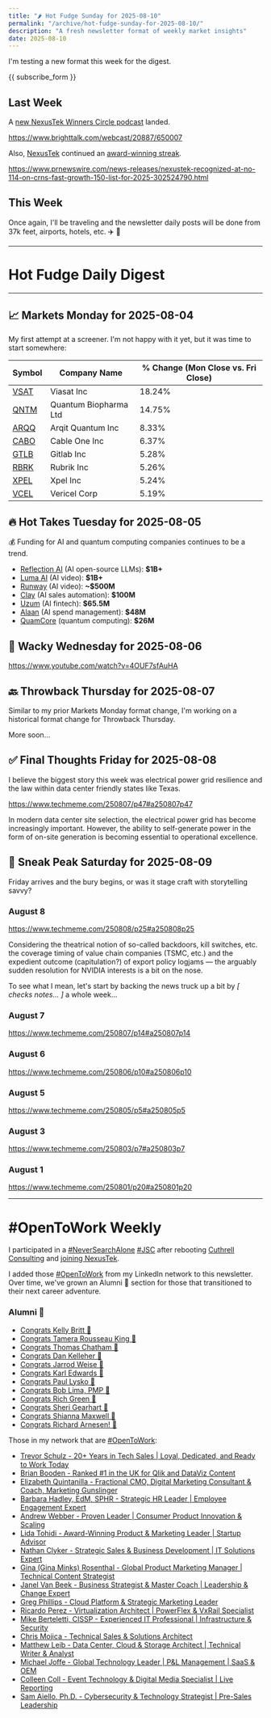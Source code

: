 ```yaml
---
title: "🌶️ Hot Fudge Sunday for 2025-08-10"
permalink: "/archive/hot-fudge-sunday-for-2025-08-10/"
description: "A fresh newsletter format of weekly market insights"
date: 2025-08-10 
---
```


I'm testing a new format this week for the digest.

{{ subscribe_form }}

## Last Week

A [new NexusTek Winners Circle podcast](https://www.brighttalk.com/webcast/20887/650007) landed.

https://www.brighttalk.com/webcast/20887/650007

Also, [NexusTek](https://www.prnewswire.com/news/nexustek/) continued an [award-winning streak](https://www.prnewswire.com/news/nexustek/).

https://www.prnewswire.com/news-releases/nexustek-recognized-at-no-114-on-crns-fast-growth-150-list-for-2025-302524790.html

## This Week

Once again, I'll be traveling and the newsletter daily posts will be done from 37k feet, airports, hotels, etc. ✈️ 💺


---
   
# Hot Fudge Daily Digest
   
---
## 📈 Markets Monday for 2025-08-04
My first attempt at a screener. I'm not happy with it yet, but it was time to start somewhere:

| Symbol | Company Name | % Change (Mon Close vs. Fri Close) |
|---|---|---|
| [VSAT](https://www.google.com/finance/quote/VSAT) | Viasat Inc | 18.24% |
| [QNTM](https://www.google.com/finance/quote/QNTM) | Quantum Biopharma Ltd | 14.75% |
| [ARQQ](https://www.google.com/finance/quote/ARQQ) | Arqit Quantum Inc | 8.33% |
| [CABO](https://www.google.com/finance/quote/CABO) | Cable One Inc | 6.37% |
| [GTLB](https://www.google.com/finance/quote/GTLB) | Gitlab Inc | 5.28% |
| [RBRK](https://www.google.com/finance/quote/RBRK) | Rubrik Inc | 5.26% |
| [XPEL](https://www.google.com/finance/quote/XPEL) | Xpel Inc | 5.24% |
| [VCEL](https://www.google.com/finance/quote/VCEL) | Vericel Corp | 5.19% |
   
## 🔥 Hot Takes Tuesday for 2025-08-05
💰 Funding for AI and quantum computing companies continues to be a trend.

* [Reflection AI](https://www.techmeme.com/250805/p2#a250805p2) (AI open-source LLMs): **$1B+**
* [Luma AI](https://www.techmeme.com/250805/p48#a250805p48) (AI video): **$1B+**
* [Runway](https://www.techmeme.com/250805/p48#a250805p48) (AI video): **~$500M**
* [Clay](https://www.techmeme.com/250805/p23#a250805p23) (AI sales automation): **$100M**
* [Uzum](https://www.techmeme.com/250805/p10#a250805p10) (AI fintech): **$65.5M**
* [Alaan](https://www.techmeme.com/250805/p17#a250805p17) (AI spend management): **$48M**
* [QuamCore](https://www.techmeme.com/250805/p18#a250805p18) (quantum computing): **$26M**



   
## 🤪 Wacky Wednesday for 2025-08-06
https://www.youtube.com/watch?v=4OUF7sfAuHA
   
## 🔙 Throwback Thursday for 2025-08-07
Similar to my prior Markets Monday format change, I'm working on a historical format change for Throwback Thursday. 

More soon...

   
## ✅ Final Thoughts Friday for 2025-08-08
I believe the biggest story this week was electrical power grid resilience and the law within data center friendly states like Texas.

https://www.techmeme.com/250807/p47#a250807p47

In modern data center site selection, the electrical power grid has become increasingly important. However, the ability to self-generate power in the form of on-site generation is becoming essential to operational excellence.
   
## 🔮 Sneak Peak Saturday for 2025-08-09
Friday arrives and the bury begins, or was it stage craft with storytelling savvy?

### August 8

https://www.techmeme.com/250808/p25#a250808p25

Considering the theatrical notion of so-called backdoors, kill switches, etc. the coverage timing of value chain companies (TSMC, etc.) and the expedient outcome (capitulation?) of export policy logjams — the arguably sudden resolution for NVIDIA interests is a bit on the nose.

To see what I mean, let's start by backing the news truck up a bit by *[ checks notes... ]* a whole week...

### August 7

https://www.techmeme.com/250807/p14#a250807p14

### August 6

https://www.techmeme.com/250806/p10#a250806p10

### August 5

https://www.techmeme.com/250805/p5#a250805p5

### August 3

https://www.techmeme.com/250803/p7#a250803p7

### August 1

https://www.techmeme.com/250801/p20#a250801p20
   
---

# #OpenToWork Weekly

I participated in a [#NeverSearchAlone](https://www.youtube.com/watch?v=OH3nzRdwYPA) [#JSC](https://www.phyl.org/jsc) after rebooting [Cuthrell Consulting](https://cuthrell.consulting) and [joining NexusTek](https://cuthrell.consulting/blog/jay-cuthrell-joins-nexustek/).

I added those [#OpenToWork](https://www.linkedin.com/search/results/content/?keywords=%23OpenToWork&amp;origin=FACETED_SEARCH&amp;postedBy=%5B%22first%22%5D&amp;sid=TbC&amp;sortBy=%22date_posted%22) from my LinkedIn network to this newsletter. Over time, we've grown an Alumni 🎉 section for those that transitioned to their next career adventure.

### Alumni 🎉

- [Congrats Kelly Britt 🎉](https://www.linkedin.com/posts/activity-7351735768186306560-_6Ls?utm_source=share&amp;utm_medium=member_desktop&amp;rcm=ACoAACk1T7oBu6QkP2p3bHgknv3R55ktER0dzqc)
- [Congrats Tamera Rousseau King 🎉](https://www.linkedin.com/posts/activity-7343345962272120833-RNuK?utm_source=share&amp;utm_medium=member_desktop&amp;rcm=ACoAACk1T7oBu6QkP2p3bHgknv3R55ktER0dzqc)
- [Congrats Thomas Chatham 🎉](https://www.linkedin.com/in/thomaschatham/)
- [Congrats Dan Kelleher 🎉](https://www.linkedin.com/in/kelleherdan/)
- [Congrats Jarrod Weise 🎉](https://www.linkedin.com/posts/jarrodweise_thechargeahead-electricvehicles-innovation-activity-7325543362621509632-t5Oy?utm_source=share&amp;utm_medium=member_desktop&amp;rcm=ACoAACk1T7oBu6QkP2p3bHgknv3R55ktER0dzqc)
- [Congrats Karl Edwards 🎉](https://www.linkedin.com/posts/edwardskarl_im-happy-to-share-that-im-starting-a-new-activity-7323502970120138752-SLA-?utm_source=share&amp;utm_medium=member_desktop&amp;rcm=ACoAACk1T7oBu6QkP2p3bHgknv3R55ktER0dzqc)
- [Congrats Paul Lysko 🎉](https://www.linkedin.com/posts/paullysko_hellyeah-activity-7315070360708603905-ZDc_?utm_source=share&amp;utm_medium=member_desktop&amp;rcm=ACoAACk1T7oBu6QkP2p3bHgknv3R55ktER0dzqc)
- [Congrats Bob Lima, PMP 🎉](https://www.linkedin.com/posts/limarobert_im-happy-to-share-that-im-starting-a-new-activity-7315167863147769856-Tsk-?utm_source=share&amp;utm_medium=member_desktop&amp;rcm=ACoAACk1T7oBu6QkP2p3bHgknv3R55ktER0dzqc)
- [Congrats Rich Green 🎉](https://www.linkedin.com/posts/rich-green-5304804_im-happy-to-share-that-im-starting-a-new-activity-7312272227184324608-HmZN?utm_source=share&amp;utm_medium=member_desktop&amp;rcm=ACoAACk1T7oBu6QkP2p3bHgknv3R55ktER0dzqc)
- [Congrats Sheri Gearhart 🎉](https://www.linkedin.com/posts/sheri-gearhart_im-happy-to-share-that-im-starting-a-new-activity-7314986352909983745-VKzo?utm_source=share&amp;utm_medium=member_desktop&amp;rcm=ACoAACk1T7oBu6QkP2p3bHgknv3R55ktER0dzqc)
- [Congrats Shianna Maxwell 🎉](https://www.linkedin.com/posts/shiannamaxwell_im-happy-to-share-that-im-starting-a-new-activity-7302404919678902272-FHRz?utm_source=share&amp;utm_medium=member_desktop&amp;rcm=ACoAACk1T7oBu6QkP2p3bHgknv3R55ktER0dzqc)
- [Congrats Richard Arnesen! 🎉](https://www.linkedin.com/posts/richard-arnesen_im-happy-to-share-that-im-starting-a-new-activity-7290099022084616192-QjYm?utm_source=share&amp;utm_medium=member_desktop)

Those in my network that are [#OpenToWork](https://www.linkedin.com/search/results/content/?keywords=%23OpenToWork&amp;origin=FACETED_SEARCH&amp;postedBy=%5B%22first%22%5D&amp;sid=TbC&amp;sortBy=%22date_posted%22):

- [Trevor Schulz - 20+ Years in Tech Sales | Loyal, Dedicated, and Ready to Work Today](https://www.linkedin.com/in/trevorschulz/)
- [Brian Booden - Ranked #1 in the UK for Qlik and DataViz Content](https://www.linkedin.com/in/qlikluminary/)
- [Elizabeth Quintanilla - Fractional CMO, Digital Marketing Consultant &amp; Coach, Marketing Gunslinger](https://www.linkedin.com/in/elizabethquintanilla/)
- [Barbara Hadley, EdM, SPHR - Strategic HR Leader | Employee Engagement Expert](https://www.linkedin.com/in/barbarahadleyhrleader/)
- [Andrew Webber - Proven Leader | Consumer Product Innovation &amp; Scaling](https://www.linkedin.com/in/andrewwebber/)
- [Lida Tohidi - Award-Winning Product &amp; Marketing Leader | Startup Advisor](https://www.linkedin.com/in/lidatohidi/)
- [Nathan Clyker - Strategic Sales &amp; Business Development | IT Solutions Expert](https://www.linkedin.com/in/nathan-clyker/)
- [Gina (Gina Minks) Rosenthal - Global Product Marketing Manager | Technical Content Strategist](https://www.linkedin.com/in/gminks/)
- [Janel Van Beek - Business Strategist &amp; Master Coach | Leadership &amp; Change Expert](https://www.linkedin.com/in/janellanzadbafrancievanwirkus220/)
- [Greg Phillips - Cloud Platform &amp; Strategic Marketing Leader](https://www.linkedin.com/in/gregaphillips/)
- [Ricardo Perez - Virtualization Architect | PowerFlex &amp; VxRail Specialist](https://www.linkedin.com/in/ricardo-perez-atx)
- [Mike Berteletti, CISSP - Experienced IT Professional | Infrastructure &amp; Security](https://www.linkedin.com/in/mike-berteletti-cissp/)
- [Chris Mojica - Technical Sales &amp; Solutions Architect](https://www.linkedin.com/in/pcmojica/)
- [Matthew Leib - Data Center, Cloud &amp; Storage Architect | Technical Writer &amp; Analyst](https://www.linkedin.com/in/matthewleib/)
- [Michael Joffe - Global Technology Leader | P&amp;L Management | SaaS &amp; OEM](https://www.linkedin.com/in/joffemichael/)
- [Colleen Coll - Event Technology &amp; Digital Media Specialist | Live Reporting](https://www.linkedin.com/in/colleen-coll-b971505/)
- [Sam Aiello, Ph.D. - Cybersecurity &amp; Technology Strategist | Pre-Sales Leadership](https://www.linkedin.com/in/samaiello/)
